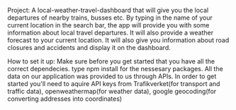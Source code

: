 Project: A local-weather-travel-dashboard that will give you the local departures of nearby trains, busses etc. By typing in the name of your current location in the search bar, the app will provide you with some information about local travel departures. It will also provide a weather forecast to your current location. It will also give you information about road closures and accidents and display it on the dashboard.

How to set it up: Make sure before you get started that you have all the correct dependecies. type npm install for the nessesary packages. All the data on our application was provided to us through APIs. In order to get started you'll need to aquire API keys from Trafikverket(for transport and traffic data), openweathermap(for weather data), google geocoding(for converting addresses into coordinates)
